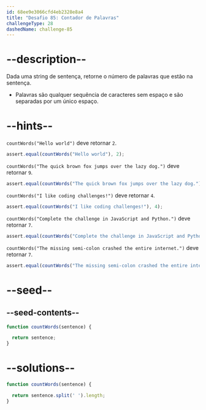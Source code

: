 ```yaml
---
id: 68ee9e3066cfd4eb2328e8a4
title: "Desafio 85: Contador de Palavras"
challengeType: 28
dashedName: challenge-85
---
```


# --description--

Dada uma string de sentença, retorne o número de palavras que estão na sentença.

- Palavras são qualquer sequência de caracteres sem espaço e são separadas por um único espaço.

# --hints--

`countWords("Hello world")` deve retornar `2`.

```js
assert.equal(countWords("Hello world"), 2);
```

`countWords("The quick brown fox jumps over the lazy dog.")` deve retornar `9`.

```js
assert.equal(countWords("The quick brown fox jumps over the lazy dog."), 9);
```

`countWords("I like coding challenges!")` deve retornar `4`.

```js
assert.equal(countWords("I like coding challenges!"), 4);
```

`countWords("Complete the challenge in JavaScript and Python.")` deve retornar `7`.

```js
assert.equal(countWords("Complete the challenge in JavaScript and Python."), 7);
```

`countWords("The missing semi-colon crashed the entire internet.")` deve retornar `7`.

```js
assert.equal(countWords("The missing semi-colon crashed the entire internet."), 7);
```

# --seed--

## --seed-contents--

```js
function countWords(sentence) {

  return sentence;
}
```

# --solutions--

```js
function countWords(sentence) {

  return sentence.split(' ').length;
}
```
